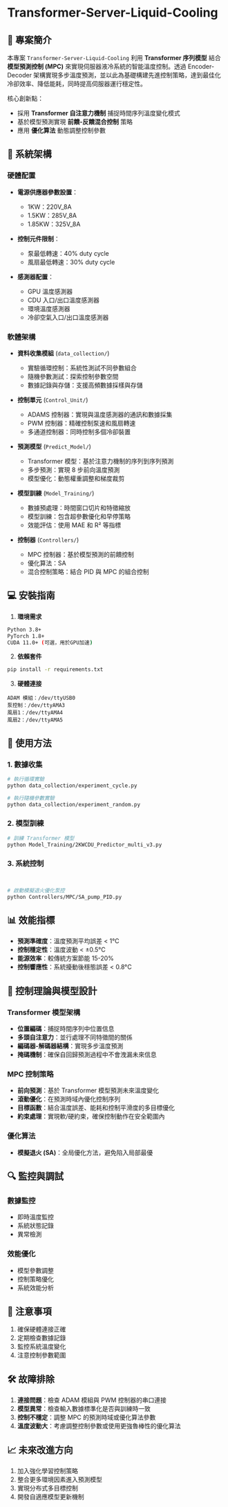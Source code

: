 # Transformer-Server-Liquid-Cooling

## 📌 專案簡介
本專案 `Transformer-Server-Liquid-Cooling` 利用 **Transformer 序列模型** 結合 **模型預測控制 (MPC)** 來實現伺服器液冷系統的智能溫度控制。透過 Encoder-Decoder 架構實現多步溫度預測，並以此為基礎構建先進控制策略，達到最佳化冷卻效率、降低能耗，同時提高伺服器運行穩定性。

核心創新點：
- 採用 **Transformer 自注意力機制** 捕捉時間序列溫度變化模式
- 基於模型預測實現 **前饋-反饋混合控制** 策略
- 應用 **優化算法** 動態調整控制參數

## 🔧 系統架構
### 硬體配置
- **電源供應器參數設置**：
  * 1KW：220V_8A
  * 1.5KW：285V_8A
  * 1.85KW：325V_8A

- **控制元件限制**：
  * 泵最低轉速：40% duty cycle
  * 風扇最低轉速：30% duty cycle

- **感測器配置**：
  * GPU 溫度感測器
  * CDU 入口/出口溫度感測器
  * 環境溫度感測器
  * 冷卻空氣入口/出口溫度感測器

### 軟體架構
- **資料收集模組** (`data_collection/`)
  * 實驗循環控制：系統性測試不同參數組合
  * 隨機參數測試：探索控制參數空間
  * 數據記錄與存儲：支援高頻數據採樣與存儲

- **控制單元** (`Control_Unit/`)
  * ADAMS 控制器：實現與溫度感測器的通訊和數據採集
  * PWM 控制器：精確控制泵速和風扇轉速
  * 多通道控制器：同時控制多個冷卻裝置

- **預測模型** (`Predict_Model/`)
  * Transformer 模型：基於注意力機制的序列到序列預測
  * 多步預測：實現 8 步前向溫度預測
  * 模型優化：動態權重調整和梯度裁剪

- **模型訓練** (`Model_Training/`)
  * 數據預處理：時間窗口切片和特徵縮放
  * 模型訓練：包含超參數優化和早停策略
  * 效能評估：使用 MAE 和 R² 等指標

- **控制器** (`Controllers/`)
  * MPC 控制器：基於模型預測的前饋控制
  * 優化算法：SA
  * 混合控制策略：結合 PID 與 MPC 的組合控制

## 💻 安裝指南
1. **環境需求**
```bash
Python 3.8+
PyTorch 1.8+
CUDA 11.0+ (可選，用於GPU加速)
```

2. **依賴套件**
```bash
pip install -r requirements.txt
```

3. **硬體連接**
```
ADAM 模組：/dev/ttyUSB0
泵控制：/dev/ttyAMA3
風扇1：/dev/ttyAMA4
風扇2：/dev/ttyAMA5
```

## 🚀 使用方法
### 1. 數據收集
```bash
# 執行循環實驗
python data_collection/experiment_cycle.py

# 執行隨機參數實驗
python data_collection/experiment_random.py
```

### 2. 模型訓練
```bash
# 訓練 Transformer 模型
python Model_Training/2KWCDU_Predictor_multi_v3.py
```

### 3. 系統控制
```bash


# 啟動模擬退火優化泵控
python Controllers/MPC/SA_pump_PID.py
```

## 📊 效能指標
- **預測準確度**：溫度預測平均誤差 < 1°C
- **控制穩定性**：溫度波動 < ±0.5°C
- **能源效率**：較傳統方案節能 15-20%
- **控制響應性**：系統擾動後穩態誤差 < 0.8°C

## 🧮 控制理論與模型設計
### Transformer 模型架構
- **位置編碼**：捕捉時間序列中位置信息
- **多頭自注意力**：並行處理不同特徵間的關係
- **編碼器-解碼器結構**：實現多步溫度預測
- **掩碼機制**：確保自回歸預測過程中不會洩漏未來信息

### MPC 控制策略
- **前向預測**：基於 Transformer 模型預測未來溫度變化
- **滾動優化**：在預測時域內優化控制序列
- **目標函數**：結合溫度誤差、能耗和控制平滑度的多目標優化
- **約束處理**：實現軟/硬約束，確保控制動作在安全範圍內

### 優化算法

- **模擬退火 (SA)**：全局優化方法，避免陷入局部最優


## 🔍 監控與調試
### 數據監控
- 即時溫度監控
- 系統狀態記錄
- 異常檢測

### 效能優化
- 模型參數調整
- 控制策略優化
- 系統效能分析

## 📝 注意事項
1. 確保硬體連接正確
2. 定期檢查數據記錄
3. 監控系統溫度變化
4. 注意控制參數範圍

## 🛠 故障排除
1. **連接問題**：檢查 ADAM 模組與 PWM 控制器的串口連接
2. **模型異常**：檢查輸入數據標準化是否與訓練時一致
3. **控制不穩定**：調整 MPC 的預測時域或優化算法參數
4. **溫度波動大**：考慮調整控制參數或使用更強魯棒性的優化算法

## 📈 未來改進方向
1. 加入強化學習控制策略
2. 整合更多環境因素進入預測模型
3. 實現分布式多目標控制
4. 開發自適應模型更新機制


